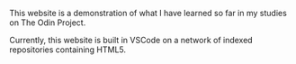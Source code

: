 This website is a demonstration of what I have learned so far in my studies on The Odin Project. 

Currently, this website is built in VSCode on a network of indexed repositories containing HTML5. 

